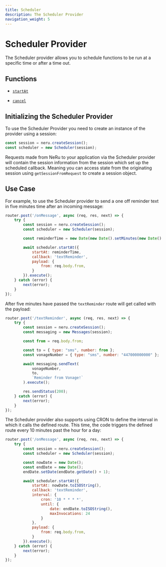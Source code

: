 ```yaml
---
title: Scheduler
description: The Scheduler Provider
navigation_weight: 5
---
```


# Scheduler Provider

The Scheduler provider allows you to schedule functions to be run at a specific time or after a time out.

## Functions

* [`startAt`](/neru/code-snippets/scheduler-provider/schedule-callback.md)

* [`cancel`](/neru/code-snippets/scheduler-provider/cancel-callback.md)

## Initializing the Scheduler Provider

To use the Scheduler Provider you need to create an instance of the provider using a session:

```javascript
const session = neru.createSession();
const scheduler = new Scheduler(session);
```

Requests made from NeRu to your application via the Scheduler provider will contain the session information from the session which set up the scheduled callback. Meaning you can access state from the originating session using `getSessionFromRequest` to create a session object. 

## Use Case

For example, to use the Scheduler provider to send a one off reminder text in five minutes time after an incoming message:

```javascript
router.post('/onMessage', async (req, res, next) => {
    try {
        const session = neru.createSession();
        const scheduler = new Scheduler(session);

        const reminderTime = new Date(new Date().setMinutes(new Date().getMinutes() + 5)).toISOString();

        await scheduler.startAt({
            startAt: reminderTime,
            callback: 'textReminder',
            payload: {
                from: req.body.from,
            }
        }).execute();
    } catch (error) {
        next(error);
    }
});
```

After five minutes have passed the `textReminder` route will get called with the payload:

```javascript
router.post('/textReminder', async (req, res, next) => {
    try {
        const session = neru.createSession();
        const messaging = new Messages(session);

        const from = req.body.from;

        const to = { type: "sms", number: from };
        const vonageNumber = { type: "sms", number: "447000000000" }; 

        await messaging.sendText(
            vonageNumber,
            to,
            `Reminder from Vonage!`
        ).execute();

        res.sendStatus(200);
    } catch (error) {
        next(error);
    }
});
```

The Scheduler provider also supports using CRON to define the interval in which it calls the defined route. This time, the code triggers the defined route every 10 minutes past the hour for a day:

```javascript
router.post('/onMessage', async (req, res, next) => {
    try {
        const session = neru.createSession();
        const scheduler = new Scheduler(session);

        const nowDate = new Date();
        const endDate = new Date();
        endDate.setDate(endDate.getDate() + 1);

        await scheduler.startAt({
            startAt: nowDate.toISOString(),
            callback: 'textReminder',
            interval: {
                cron: '10 * * * *',
                until: {
                    date: endDate.toISOString(),
                    maxInvocations: 24
                }
            },
            payload: {
                from: req.body.from,
            }
        }).execute();
    } catch (error) {
        next(error);
    }
});
```